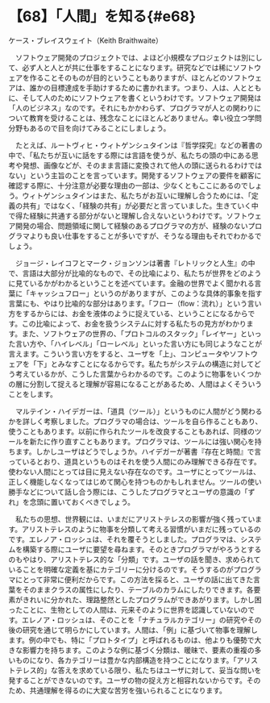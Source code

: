 # 【68】「人間」を知る{#e68}

<div class="author">ケース・ブレイスウェイト（Keith Braithwaite）</div>

　ソフトウェア開発のプロジェクトでは、よほど小規模なプロジェクトは別にして、必ず人と人とが共に仕事をすることになります。研究などでは稀にソフトウェアを作ることそのものが目的ということもありますが、ほとんどのソフトウェアは、誰かの目標達成を手助けするために書かれます。つまり、人は、人とともに、そして人のためにソフトウェアを書くというわけです。ソフトウェア開発は「人のビジネス」なのです。それにもかかわらず、プログラマが人との関わりについて教育を受けることは、残念なことにほとんどありません。幸い役立つ学問分野もあるので目を向けてみることにしましょう。

　たとえば、ルートヴィヒ・ウィトゲンシュタインは『哲学探究』などの著書の中で、「私たちが互いに話をする際には言語を使うが、私たちの頭の中にある思考や発想、画像などが、そのまま言語に変換されて他人の頭に送られるわけではない」という主旨のことを言っています。開発するソフトウェアの要件を顧客に確認する際に、十分注意が必要な理由の一部は、少なくともここにあるのでしょう。ウィトゲンシュタインはまた、私たちがお互いに理解し合うためには、「定義の共有」ではなく、「経験の共有」が必要だと言っていました。生きていく中で得た経験に共通する部分がないと理解し合えないというわけです。ソフトウェア開発の場合、問題領域に関して経験のあるプログラマの方が、経験のないプログラマよりも良い仕事をすることが多いですが、そうなる理由もそれでわかるでしょう。

　ジョージ・レイコフとマーク・ジョンソンは著書『レトリックと人生』の中で、言語は大部分が比喩的なもので、その比喩により、私たちが世界をどのように見ているかがわかるということを述べています。金融の世界でよく聞かれる言葉に「キャッシュフロー」というのがありますが、このような具体的事象を指す言葉にも、やはり比喩的な部分はあります。「フロー（flow：流れ）」という言い方をするからには、お金を液体のように捉えている、ということになるからです。この比喩によって、お金を扱うシステムに対する私たちの見方がわかります。また、ソフトウェアの世界の、「プロトコルのスタック」「レイヤー」といった言い方や、「ハイレベル」「ローレベル」といった言い方にも同じようなことが言えます。こういう言い方をすると、ユーザを「上」、コンピュータやソフトウェアを「下」とみなすことになるからです。私たちがシステムの構造に対してどう考えているかが、こうした言葉からわかるのです。このように物事をいくつかの層に分割して捉えると理解が容易になることがあるため、人間はよくそういうことをします。

　マルテイン・ハイデガーは、「道具（ツール）」というものに人間がどう関わるかを詳しく考察しました。プログラマの場合は、ツールを自ら作ることもあり、使うこともあります。以前に作られたツールを改良することもあれば、同様のツールを新たに作り直すこともあります。プログラマは、ツールには強い関心を持ちます。しかしユーザはどうでしょうか。ハイデガーが著書『存在と時間』で言っているとおり、道具というものはそれを使う人間にのみ理解できる存在です。使わない人間にとっては目に見えない存在なのです。ユーザにとってツールは、正しく機能しなくなってはじめて関心を持つものかもしれません。ツールの使い勝手などについて話し合う際には、こうしたプログラマとユーザの意識の「ずれ」を念頭に置いておくべきでしょう。

　私たちの思想、世界観には、いまだにアリストテレスの影響が強く残っています。アリストテレスのように物事を分類して考える習慣がいまだに残っているのです。エレノア・ロッシュは、それを覆そうとしました。プログラマは、システムを構築する際にユーザに要望を尋ねます。そのときプログラマがやろうとするのもやはり、アリストテレス的な「分類」です。ユーザの話を聞き、求められていることを明確な定義を基にカテゴリーに分けるのです。そうするのがプログラマにとって非常に便利だからです。この方法を採ると、ユーザの話に出てきた言葉をそのままクラスの属性にしたり、テーブルのカラムにしたりできます。各要素がきれいに分かれた、理路整然としたプログラムができあがります。しかし困ったことに、生物としての人間は、元来そのように世界を認識していないのです。エレノア・ロッシュは、そのことを「ナチュラルカテゴリー」の研究やその後の研究を通じて明らかにしています。人間は、「例」に基づいて物事を理解します。例の中でも、特に「プロトタイプ」と呼ばれるものは、他よりも優勢で大きな影響力を持ちます。このような例に基づく分類は、暖昧で、要素の重複の多いものになり、各カテゴリーは豊かな内部構造を持つことになります。「アリストテレス的」な答えを求めている限り、私たちはユーザに対して、妥当な問いを発することができないのです。ユーザの物の捉え方と相容れないからです。そのため、共通理解を得るのに大変な苦労を強いられることになります。
